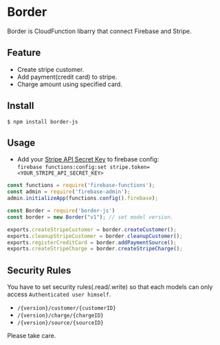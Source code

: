 # Border
Border is CloudFunction libarry that connect Firebase and Stripe.

## Feature
- Create stripe customer.
- Add payment(credit card) to stripe.
- Charge amount using specified card.

## Install
`$ npm install border-js`

## Usage
- Add your [Stripe API Secret Key](https://dashboard.stripe.com/account/apikeys) to firebase config:  
`firebase functions:config:set stripe.token=<YOUR_STRIPE_API_SECRET_KEY>`

```js
const functions = require('firebase-functions');
const admin = require('firebase-admin');
admin.initializeApp(functions.config().firebase);

const Border = require('border-js')
const border = new Border("v1"); // set model version.

exports.createStripeCustomer = border.createCustomer();
exports.cleanupStripeCustomer = border.cleanupCustomer();
exports.registerCreditCard = border.addPaymentSource();
exports.createStripeCharge = border.createStripeCharge();
```

## Security Rules
You have to set security rules(.read/.write) so that each models can only access `Authenticated user himself`.

- `/{version}/customer/{customerID}`
- `/{version}/charge/{chargeID}`
- `/{version}/source/{sourceID}`


Please take care.
